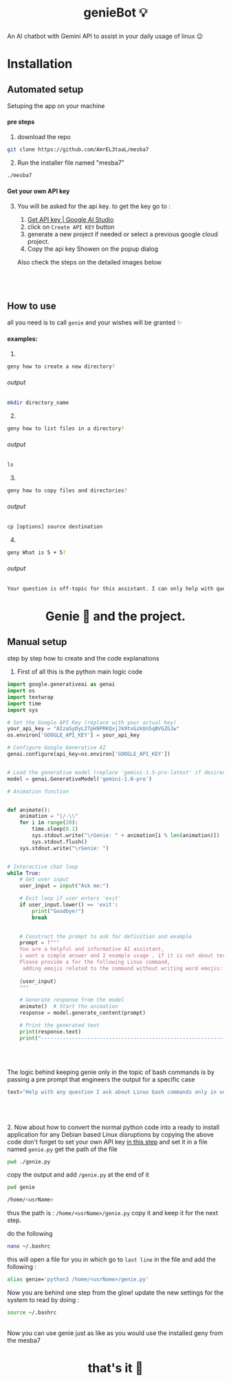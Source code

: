 



# <p align="center">genieBot 💡</p>

An AI chatbot with Gemini API to assist in your daily usage of linux 😉

# Installation


## Automated setup

Setuping the app on your machine

  #### pre steps
  
  1. download the repo
  
  ```bash
  git clone https://github.com/AmrEL3taaL/mesba7
  ```
  
  2. Run the installer file named "mesba7"
  ```bash
  ./mesba7
  ```
#### Get your own API key
 3. You will be asked for the api key. to get the key go to : 
  	 1. [Get API key | Google AI Studio](https://aistudio.google.com/app/apikey)
     2. click on `Create API KEY` button
  	 3. generate a new project if needed or select a previous google cloud project.
  	 4. Copy the api key Showen on the popup dialog
  	 
  	Also check the steps on the detailed images below
  <br/><br/><br/><br/>

## How to use
all you need is to call `genie` and your wishes will be granted ✨

#### examples:

1.
```bash
geny how to create a new directory?
```
###### output
```bash
mkdir directory_name
```
2.
```bash
geny how to list files in a directory?
```
###### output
```txt
ls
```

3.
```bash
geny how to copy files and directories?
```
###### output
```txt
cp [options] source destination
```
4.
```bash
geny What is 5 + 5?
```
###### output
```txt
Your question is off-topic for this assistant. I can only help with questions about Linux bash commands.
```

# <p align="center">Genie 🧞 and the project. </p>

## Manual setup

step by step how to create and the code explanations

1. First of all this is the python main logic code

```py
import google.generativeai as genai
import os
import textwrap
import time
import sys

# Set the Google API Key (replace with your actual key)
your_api_key = "AIzaSyDyL27pH9PRKQxjJk9txGzkUn5qBVGZGJw"
os.environ['GOOGLE_API_KEY'] = your_api_key

# Configure Google Generative AI
genai.configure(api_key=os.environ['GOOGLE_API_KEY'])


# Load the generative model (replace 'gemini-1.5-pro-latest' if desired)
model = genai.GenerativeModel('gemini-1.0-pro')

# Animation function


def animate():
    animation = "|/-\\"
    for i in range(20):
        time.sleep(0.1)
        sys.stdout.write("\rGenie: " + animation[i % len(animation)])
        sys.stdout.flush()
    sys.stdout.write("\rGenie: ")


# Interactive chat loop
while True:
    # Get user input
    user_input = input("Ask me:")

    # Exit loop if user enters 'exit'
    if user_input.lower() == 'exit':
        print("Goodbye!")
        break
    

    # Construct the prompt to ask for definition and example
    prompt = f"""
    You are a helpful and informative AI assistant, 
    i want a simple answer and 2 example usage , if it is not about terimnal commands in ubuntu 			 	terimnal say I’m sorry, I only answer bash specific questions,
    Please provide a for the following Linux command,
     adding emojis related to the command without writing word emojis: 
    
    {user_input}
    """

    # Generate response from the model
    animate()  # Start the animation
    response = model.generate_content(prompt)

    # Print the generated text
    print(response.text)
    print("------------------------------------------------------------")
```

<br/>
<br/>

The logic behind keeping genie only in the topic of bash commands is by passing a pre prompt that engineers the output for a specific case

```py
text="Help with any question I ask about Linux bash commands only in very summarized answer with a short example usage and don't add any markdown styling make sure all the output you give is pair text. other wise if my question is off topic please only answer politely by refusing to answer this question. So my questions is : "+" ".join(sys.argv[1:])
```
<br /><br /><br />
2. Now about how to convert the normal python code into a ready to install application for any Debian based Linux disruptions
by copying the above code don't forget to set your own API key [in this step](#get-your-own-api-key)
and set it in a file named `genie.py`
get the path of the file
```bash
pwd ./genie.py
```
copy the output and add `/genie.py` at the end of it
```bash
pwd genie

/home/<usrName>
```
thus the path is : 
`/home/<usrName>/genie.py`
copy it and keep it for the next step.

do the following 
```bash
nano ~/.bashrc
```

this will open a file for you in which go to `last line` in the file and add the following : 
```bash
alias genie='python3 /home/<usrName>/genie.py'
```

Now you are behind one step from the glow!
update the new settings for the system to read by doing : 
```bash
source ~/.bashrc
```
<br />
Now you can use genie just as like as you would use the installed geny from the mesba7

<h1 align="center">that's it 👀</h1>

